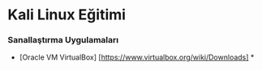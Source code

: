 # Kali Linux Eğitimi
### Sanallaştırma Uygulamaları

- [Oracle VM VirtualBox] [https://www.virtualbox.org/wiki/Downloads]
  * 
